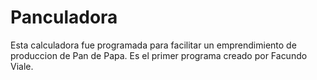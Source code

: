 # Panculadora
Esta calculadora fue programada para facilitar un emprendimiento de produccion de Pan de Papa.
Es el primer programa creado por Facundo Viale.
